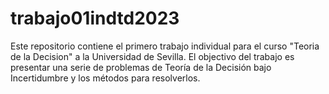 # trabajo01indtd2023
Este repositorio contiene el primero trabajo individual para el curso "Teoria de la Decision" a la Universidad de Sevilla. El objectivo del trabajo es presentar una serie de problemas de Teoría de la Decisión bajo Incertidumbre y los métodos para resolverlos.

